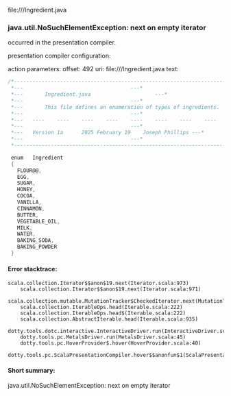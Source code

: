 file://<WORKSPACE>/Ingredient.java
### java.util.NoSuchElementException: next on empty iterator

occurred in the presentation compiler.

presentation compiler configuration:


action parameters:
offset: 492
uri: file://<WORKSPACE>/Ingredient.java
text:
```scala
/*-------------------------------------------------------------------------*
 *---									---*
 *---		Ingredient.java						---*
 *---									---*
 *---	    This file defines an enumeration of types of ingredients.	---*
 *---									---*
 *---	----	----	----	----	----	----	----	----	---*
 *---									---*
 *---	Version 1a		2025 February 19	Joseph Phillips	---*
 *---									---*
 *-------------------------------------------------------------------------*/

 enum	Ingredient
 {
   FLOUR@@,
   EGG,
   SUGAR,
   HONEY,
   COCOA,
   VANILLA,
   CINNAMON,
   BUTTER,
   VEGETABLE_OIL,
   MILK,
   WATER,
   BAKING_SODA,
   BAKING_POWDER
 }
```



#### Error stacktrace:

```
scala.collection.Iterator$$anon$19.next(Iterator.scala:973)
	scala.collection.Iterator$$anon$19.next(Iterator.scala:971)
	scala.collection.mutable.MutationTracker$CheckedIterator.next(MutationTracker.scala:76)
	scala.collection.IterableOps.head(Iterable.scala:222)
	scala.collection.IterableOps.head$(Iterable.scala:222)
	scala.collection.AbstractIterable.head(Iterable.scala:935)
	dotty.tools.dotc.interactive.InteractiveDriver.run(InteractiveDriver.scala:164)
	dotty.tools.pc.MetalsDriver.run(MetalsDriver.scala:45)
	dotty.tools.pc.HoverProvider$.hover(HoverProvider.scala:40)
	dotty.tools.pc.ScalaPresentationCompiler.hover$$anonfun$1(ScalaPresentationCompiler.scala:376)
```
#### Short summary: 

java.util.NoSuchElementException: next on empty iterator